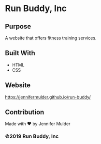# Run Buddy, Inc

## Purpose
A website that offers fitness training services. 

## Built With
* HTML
* CSS

## Website
https://jennifermulder.github.io/run-buddy/

## Contribution
Made with ❤️ by Jennifer Mulder

### ©️2019 Run Buddy, Inc 
